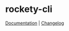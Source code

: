 # rockety-cli
[Documentation](https://github.com/ivandokov/rockety) | [Changelog](https://github.com/ivandokov/rockety#changelog-cli)